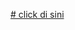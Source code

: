 [# click di sini](https://www.figma.com/design/KikyaGtEiBoyOcJWiscsNo/Untitled?node-id=0-1&t=tanpq33IUjQDDGPb-1)
